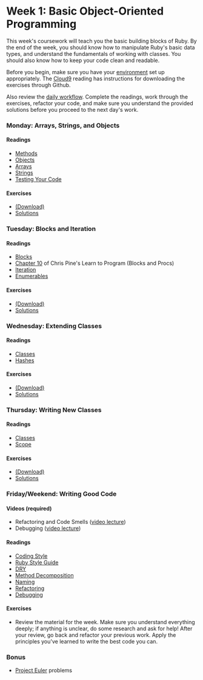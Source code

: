 # Week 1: Basic Object-Oriented Programming

This week's coursework will teach you the basic building blocks of Ruby.
By the end of the week, you should know how to manipulate Ruby's basic
data types, and understand the fundamentals of working with classes. You
should also know how to keep your code clean and readable.

Before you begin, make sure you have your [environment][environment]
set up appropriately. The [Cloud9][c9] reading has instructions for
downloading the exercises through Github.

Also review the [daily workflow][workflow]. Complete the readings, work
through the exercises, refactor your code, and make sure you understand
the provided solutions before you proceed to the next day's work.

[workflow]: ./../workflow.md
[c9]: ./../cloud9
[environment]: ./../w0/environment-setup.md

### Monday: Arrays, Strings, and Objects

#### Readings
- [Methods][methods]
- [Objects][objects]
- [Arrays][arrays]
- [Strings][strings]
- [Testing Your Code][rspec]

[methods]: ./w1d1/readings/method.md
[objects]: ./w1d1/readings/object.md
[arrays]: ./w1d1/readings/array.md
[strings]: ./w1d1/readings/string.md
[rspec]: ./w1d1/readings/rspec.md

#### Exercises
- [(Download)][w1d1-exercises]
- [Solutions][w1d1-solutions]

[w1d1-exercises]: ./w1d1/w1d1.zip?raw=true
[w1d1-solutions]: ./../solutions/w1/w1d1

### Tuesday: Blocks and Iteration

#### Readings
- [Blocks][blocks]
- [Chapter 10][pine10] of Chris Pine's Learn to Program (Blocks and Procs)
- [Iteration][iteration]
- [Enumerables][enumerables]

[blocks]: ./w1d2/readings/block.md
[iteration]: ./w1d2/readings/iteration.md
[enumerables]: ./w1d2/readings/enumerable.md
[pine10]: https://pine.fm/LearnToProgram/chap_10.html

#### Exercises
- [(Download)][w1d2-exercises]
- [Solutions][w1d2-solutions]

[w1d2-exercises]: ./w1d2/w1d2.zip?raw=true
[w1d2-solutions]: ./../solutions/w1/w1d2

### Wednesday: Extending Classes

#### Readings
- [Classes][classes-i]
- [Hashes][hashes]

[classes-i]: ./w1d3/readings/class-i.md
[hashes]: ./w1d3/readings/hash.md

#### Exercises
- [(Download)][w1d3-exercises]
- [Solutions][w1d3-solutions]

[w1d3-exercises]: ./w1d3/w1d3.zip?raw=true
[w1d3-solutions]: ./../solutions/w1/w1d3

### Thursday: Writing New Classes

#### Readings
- [Classes][classes-ii]
- [Scope][scope]

[classes-ii]: ./w1d4/readings/class-ii.md
[scope]: ./w1d4/readings/scope.md

#### Exercises
- [(Download)][w1d4-exercises]
- [Solutions][w1d4-solutions]

[w1d4-exercises]: ./w1d4/w1d4.zip?raw=true
[w1d4-solutions]: ./../solutions/w1/w1d4

### Friday/Weekend: Writing Good Code

#### Videos (required)
- Refactoring and Code Smells ([video lecture][refactoring-video])
- Debugging ([video lecture][debugging-video])

[refactoring-video]: https://www.youtube.com/watch?v=DC-pQPq0acs
[debugging-video]: https://vimeo.com/129370279

#### Readings
- [Coding Style][coding-style]
- [Ruby Style Guide][ruby-styleguide]
- [DRY][dry]
- [Method Decomposition][method-decomposition]
- [Naming][naming]
- [Refactoring][refactoring-reading]
- [Debugging][debugging-reading]

[coding-style]: ./w1d5/readings/coding-style.md
[ruby-styleguide]: https://github.com/styleguide/ruby
[dry]: ./w1d5/readings/dry.md
[method-decomposition]: ./w1d5/readings/method-decomposition.md
[naming]: ./w1d5/readings/naming.md
[refactoring-reading]: ./w1d5/readings/refactoring.md
[debugging-reading]: ./w1d5/readings/debugger.md

#### Exercises
- Review the material for the week. Make sure you understand everything
  deeply; if anything is unclear, do some research and ask for help!
  After your review, go back and refactor your previous work. Apply the
  principles you've learned to write the best code you can.

### Bonus
- [Project Euler][project-euler] problems

[project-euler]: http://projecteuler.net/

